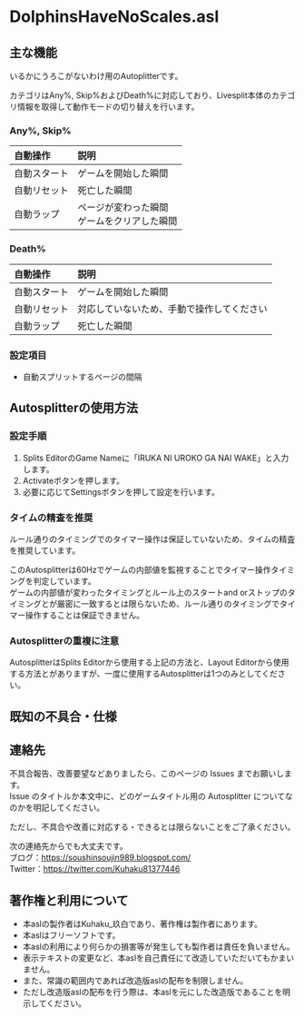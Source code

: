# DolphinsHaveNoScales.asl


## 主な機能
いるかにうろこがないわけ用のAutoplitterです。

カテゴリはAny%, Skip%およびDeath%に対応しており、Livesplit本体のカテゴリ情報を取得して動作モードの切り替えを行います。

### Any%, Skip%
|自動操作|説明|
|:--|:--|
|自動スタート|ゲームを開始した瞬間|
|自動リセット|死亡した瞬間|
|自動ラップ|ページが変わった瞬間<br>ゲームをクリアした瞬間|

### Death%
|自動操作|説明|
|:--|:--|
|自動スタート|ゲームを開始した瞬間|
|自動リセット|対応していないため、手動で操作してください|
|自動ラップ|死亡した瞬間|

### 設定項目
- 自動スプリットするページの間隔


## Autosplitterの使用方法

### 設定手順
1. Splits EditorのGame Nameに「IRUKA NI UROKO GA NAI WAKE」と入力します。
1. Activateボタンを押します。
1. 必要に応じてSettingsボタンを押して設定を行います。

### タイムの精査を推奨
ルール通りのタイミングでのタイマー操作は保証していないため、タイムの精査を推奨しています。

このAutosplitterは60Hzでゲームの内部値を監視することでタイマー操作タイミングを判定しています。<br>
ゲームの内部値が変わったタイミングとルール上のスタートand orストップのタイミングとが厳密に一致するとは限らないため、ルール通りのタイミングでタイマー操作することは保証できません。

### Autosplitterの重複に注意
AutosplitterはSplits Editorから使用する上記の方法と、Layout Editorから使用する方法とがありますが、一度に使用するAutosplitterは1つのみとしてください。


## 既知の不具合・仕様


## 連絡先
不具合報告、改善要望などありましたら、このページの Issues までお願いします。<br>
Issue のタイトルか本文中に、どのゲームタイトル用の Autosplitter についてなのかを明記してください。

ただし、不具合や改善に対応する・できるとは限らないことをご了承ください。

次の連絡先からでも大丈夫です。<br>
ブログ：https://soushinsoujin989.blogspot.com/ <br>
Twitter：https://twitter.com/Kuhaku81377446


## 著作権と利用について
- 本aslの製作者はKuhaku_玖白であり、著作権は製作者にあります。
- 本aslはフリーソフトです。
- 本aslの利用により何らかの損害等が発生しても製作者は責任を負いません。
- 表示テキストの変更など、本aslを自己責任にて改造していただいてもかまいません。
- また、常識の範囲内であれば改造版aslの配布を制限しません。
- ただし改造版aslの配布を行う際は、本aslを元にした改造版であることを明示してください。
